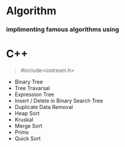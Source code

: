# Algorithm

### implimenting famous algorithms using 
# C++

> #include<iostream.h>

- Binary Tree
- Tree Travarsal
- Expression Tree
- Insert / Delete in Binary Search Tree
- Duplicate Data Removal 
- Heap Sort
- Kruskal 
- Merge Sort
- Prims 
- Quick Sort


